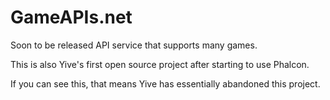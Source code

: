 # GameAPIs.net
Soon to be released API service that supports many games.


This is also Yive's first open source project after starting to use Phalcon.

If you can see this, that means Yive has essentially abandoned this project.
